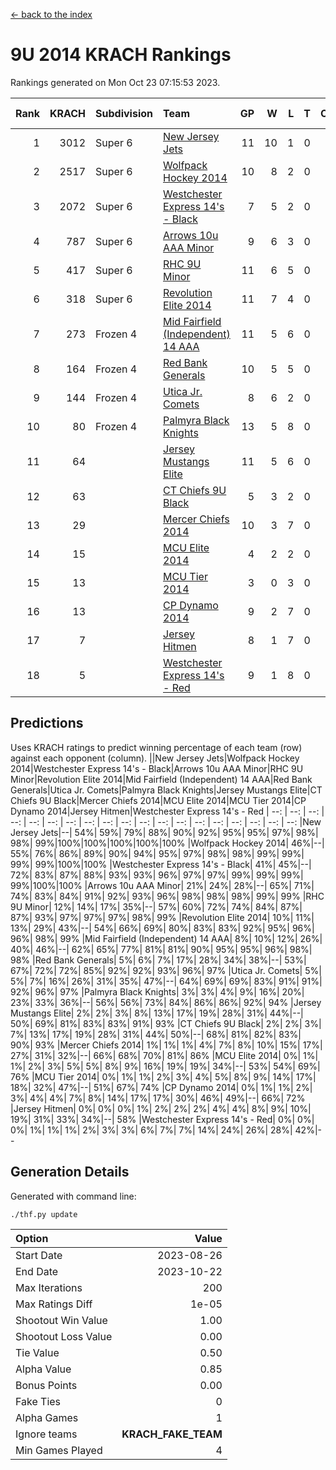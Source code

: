 [<- back to the index](readme.md)
# 9U 2014 KRACH Rankings
Rankings generated on Mon Oct 23 07:15:53 2023.

Rank|KRACH|Subdivision|Team|GP|W|L|T|OTW|OTL|SoS|Exp Wins|Win Diff
---:|---:|:---|:---|---:|---:|---:|---:|---:|---:|---:|---:|---:
1|3012|Super 6|[New Jersey Jets](https://gamesheetstats.com/seasons/3664/teams/140881/schedule)|11|10|1|0|2|0|460|10.8|-0.0
2|2517|Super 6|[Wolfpack Hockey 2014](https://gamesheetstats.com/seasons/3664/teams/140871/schedule)|10|8|2|0|0|1|849|8.8|-0.0
3|2072|Super 6|[Westchester Express 14's - Black](https://gamesheetstats.com/seasons/3664/teams/140873/schedule)|7|5|2|0|1|0|1146|5.8|-0.0
4|787|Super 6|[Arrows 10u AAA Minor](https://gamesheetstats.com/seasons/3664/teams/140872/schedule)|9|6|3|0|0|1|681|6.8|-0.0
5|417|Super 6|[RHC 9U Minor](https://gamesheetstats.com/seasons/3664/teams/140876/schedule)|11|6|5|0|1|0|772|6.8|-0.0
6|318|Super 6|[Revolution Elite 2014](https://gamesheetstats.com/seasons/3664/teams/140880/schedule)|11|7|4|0|2|1|267|7.9|0.0
7|273|Frozen 4|[Mid Fairfield (Independent) 14 AAA](https://gamesheetstats.com/seasons/3664/teams/140878/schedule)|11|5|6|0|1|0|655|5.8|-0.0
8|164|Frozen 4|[Red Bank Generals](https://gamesheetstats.com/seasons/3664/teams/140883/schedule)|10|5|5|0|0|0|643|5.9|0.0
9|144|Frozen 4|[Utica Jr. Comets](https://gamesheetstats.com/seasons/3664/teams/140884/schedule)|8|6|2|0|0|0|59|6.9|0.0
10|80|Frozen 4|[Palmyra Black Knights](https://gamesheetstats.com/seasons/3664/teams/140875/schedule)|13|5|8|0|0|1|871|5.9|0.0
11|64||[Jersey Mustangs Elite](https://gamesheetstats.com/seasons/3664/teams/140888/schedule)|11|5|6|0|0|1|572|5.9|0.0
12|63||[CT Chiefs 9U Black](https://gamesheetstats.com/seasons/3664/teams/140886/schedule)|5|3|2|0|0|0|144|3.9|0.0
13|29||[Mercer Chiefs 2014](https://gamesheetstats.com/seasons/3664/teams/140885/schedule)|10|3|7|0|0|1|378|3.9|0.0
14|15||[MCU Elite 2014](https://gamesheetstats.com/seasons/3664/teams/140874/schedule)|4|2|2|0|0|0|12|2.9|0.0
15|13||[MCU Tier 2014](https://gamesheetstats.com/seasons/3664/teams/140882/schedule)|3|0|3|0|0|0|1523|0.9|0.0
16|13||[CP Dynamo 2014](https://gamesheetstats.com/seasons/3664/teams/140877/schedule)|9|2|7|0|0|1|293|2.9|0.0
17|7||[Jersey Hitmen](https://gamesheetstats.com/seasons/3664/teams/140879/schedule)|8|1|7|0|0|0|456|1.9|0.0
18|5||[Westchester Express 14's - Red](https://gamesheetstats.com/seasons/3664/teams/140887/schedule)|9|1|8|0|0|0|50|1.9|0.0

## Predictions
Uses KRACH ratings to predict winning percentage of each team (row) against each opponent (column).
||New Jersey Jets|Wolfpack Hockey 2014|Westchester Express 14's - Black|Arrows 10u AAA Minor|RHC 9U Minor|Revolution Elite 2014|Mid Fairfield (Independent) 14 AAA|Red Bank Generals|Utica Jr. Comets|Palmyra Black Knights|Jersey Mustangs Elite|CT Chiefs 9U Black|Mercer Chiefs 2014|MCU Elite 2014|MCU Tier 2014|CP Dynamo 2014|Jersey Hitmen|Westchester Express 14's - Red
| --: | --: | --: | --: | --: | --: | --: | --: | --: | --: | --: | --: | --: | --: | --: | --: | --: | --: | --: 
|New Jersey Jets|--| 54%| 59%| 79%| 88%| 90%| 92%| 95%| 95%| 97%| 98%| 98%| 99%|100%|100%|100%|100%|100%
|Wolfpack Hockey 2014| 46%|--| 55%| 76%| 86%| 89%| 90%| 94%| 95%| 97%| 98%| 98%| 99%| 99%| 99%| 99%|100%|100%
|Westchester Express 14's - Black| 41%| 45%|--| 72%| 83%| 87%| 88%| 93%| 93%| 96%| 97%| 97%| 99%| 99%| 99%| 99%|100%|100%
|Arrows 10u AAA Minor| 21%| 24%| 28%|--| 65%| 71%| 74%| 83%| 84%| 91%| 92%| 93%| 96%| 98%| 98%| 98%| 99%| 99%
|RHC 9U Minor| 12%| 14%| 17%| 35%|--| 57%| 60%| 72%| 74%| 84%| 87%| 87%| 93%| 97%| 97%| 97%| 98%| 99%
|Revolution Elite 2014| 10%| 11%| 13%| 29%| 43%|--| 54%| 66%| 69%| 80%| 83%| 83%| 92%| 95%| 96%| 96%| 98%| 99%
|Mid Fairfield (Independent) 14 AAA|  8%| 10%| 12%| 26%| 40%| 46%|--| 62%| 65%| 77%| 81%| 81%| 90%| 95%| 95%| 96%| 98%| 98%
|Red Bank Generals|  5%|  6%|  7%| 17%| 28%| 34%| 38%|--| 53%| 67%| 72%| 72%| 85%| 92%| 92%| 93%| 96%| 97%
|Utica Jr. Comets|  5%|  5%|  7%| 16%| 26%| 31%| 35%| 47%|--| 64%| 69%| 69%| 83%| 91%| 91%| 92%| 96%| 97%
|Palmyra Black Knights|  3%|  3%|  4%|  9%| 16%| 20%| 23%| 33%| 36%|--| 56%| 56%| 73%| 84%| 86%| 86%| 92%| 94%
|Jersey Mustangs Elite|  2%|  2%|  3%|  8%| 13%| 17%| 19%| 28%| 31%| 44%|--| 50%| 69%| 81%| 83%| 83%| 91%| 93%
|CT Chiefs 9U Black|  2%|  2%|  3%|  7%| 13%| 17%| 19%| 28%| 31%| 44%| 50%|--| 68%| 81%| 82%| 83%| 90%| 93%
|Mercer Chiefs 2014|  1%|  1%|  1%|  4%|  7%|  8%| 10%| 15%| 17%| 27%| 31%| 32%|--| 66%| 68%| 70%| 81%| 86%
|MCU Elite 2014|  0%|  1%|  1%|  2%|  3%|  5%|  5%|  8%|  9%| 16%| 19%| 19%| 34%|--| 53%| 54%| 69%| 76%
|MCU Tier 2014|  0%|  1%|  1%|  2%|  3%|  4%|  5%|  8%|  9%| 14%| 17%| 18%| 32%| 47%|--| 51%| 67%| 74%
|CP Dynamo 2014|  0%|  1%|  1%|  2%|  3%|  4%|  4%|  7%|  8%| 14%| 17%| 17%| 30%| 46%| 49%|--| 66%| 72%
|Jersey Hitmen|  0%|  0%|  0%|  1%|  2%|  2%|  2%|  4%|  4%|  8%|  9%| 10%| 19%| 31%| 33%| 34%|--| 58%
|Westchester Express 14's - Red|  0%|  0%|  0%|  1%|  1%|  1%|  2%|  3%|  3%|  6%|  7%|  7%| 14%| 24%| 26%| 28%| 42%|--

## Generation Details

Generated with command line:
```
./thf.py update
```

| Option | Value |
| :----- | ----: |
| Start Date | 2023-08-26 |
| End Date | 2023-10-22 |
| Max Iterations | 200 |
| Max Ratings Diff | 1e-05 |
| Shootout Win Value | 1.00 |
| Shootout Loss Value | 0.00 |
| Tie Value | 0.50 |
| Alpha Value | 0.85 |
| Bonus Points | 0.00 |
| Fake Ties | 0 |
| Alpha Games | 1 |
| Ignore teams | __KRACH_FAKE_TEAM__ |
| Min Games Played | 4 |

